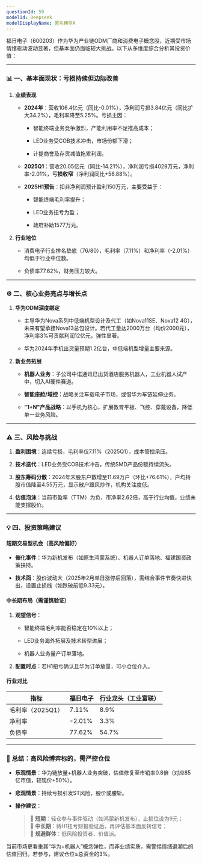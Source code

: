 ```yaml
---
questionId: 59
modelId: Deepseek
modelDisplayName: 匿名模型A
---
```

福日电子（600203）作为华为产业链ODM厂商和消费电子概念股，近期受市场情绪驱动波动显著，但基本面仍面临较大挑战。以下从多维度综合分析其投资价值：

---

### 📊 **一、基本面现状：亏损持续但边际改善**

1. **业绩表现**
   
    - **2024年**：营收106.4亿元（同比-0.01%），净利润亏损3.84亿元（同比扩大34.2%），毛利率降至5.25%。亏损主因：
      
        - 智能终端业务竞争激烈，产能利用率不足推高成本；
          
        - LED业务受COB技术冲击，市场份额下滑；
          
        - 计提商誉及存货减值拖累利润。
        
    - **2025Q1**：营收20.05亿元（同比-14.21%），净利润亏损4029万元，净利率-2.01%，**亏损收窄**（净利润同比+56.88%）。
      
    - **2025H1预告**：扣非净利润预计盈利150万元，主要受益于：
      
        - 智能终端毛利率提升；
          
        - LED业务扭亏为盈；
          
        - 政府补助1577万元。
    
2. **行业地位**
   
    - 消费电子行业排名垫底（76/80），毛利率（7.11%）和净利率（-2.01%）均低于行业中位数。
      
    - 负债率77.62%，财务压力较大。
      

---

### ⚙️ **二、核心业务亮点与增长点**

1. **华为ODM深度绑定**
   
    - 主导华为Nova系列中低端机型设计及代工（如Nova11SE、Nova12 4G），未来有望承接Nova13总包设计。若代工量达2000万台（均价2000元），净利率3%可贡献利润12亿元，弹性显著。
      
    - 华为2024年手机出货量预期1.2亿台，中低端机型增量主要来源。
    
2. **新业务拓展**
   
    - **机器人业务**：子公司中诺通讯已出货酒店服务机器人，工业机器人试产中，切入AI硬件赛道。
      
    - **智能座舱/域控**：战略关注车载电子市场，或借华为车链延伸业务。
      
    - **"1+N"产品战略**：以手机为核心，扩展教育平板、飞控、穿戴设备，降低单一业务风险。

---

### ⚠️ **三、风险与挑战**

1. **盈利困境**：连续亏损，毛利率仅7.11%（2025Q1），成本管控承压。
   
2. **技术迭代**：LED业务受COB技术冲击，传统SMD产品份额持续流失。
   
3. **股东筹码分散**：2024年末股东户数增至11.69万户（环比+76.61%），户均持股市值降至4.55万元，显示散户跟风炒作，机构关注度低。
   
4. **估值泡沫**：当前市盈率（TTM）为负，市净率2.62倍，高于行业均值，业绩未能支撑股价。

---

### 💡 **四、投资策略建议**

#### **短期交易型机会（高风险偏好）**

- **催化事件**：华为新机发布（如原生鸿蒙系统）、机器人订单落地、福建国资政策扶持。
  
- **技术面**：股价波动大（2025年2月单日涨停后回落），需结合事件节奏快进快出，设置止损线（如跌破前低9.33元）。

#### **中长期布局（需谨慎验证）**

1. **观望信号**：
   
    - 智能终端毛利率能否稳定在10%以上；
      
    - LED业务海外拓展及技术转型进展；
      
    - 机器人业务量产订单落地。
    
2. **配置时点**：若H1扭亏确认且华为订单放量，可小仓位介入。
   

#### **行业对比**

|**指标**|福日电子|行业龙头（工业富联）|
|---|---|---|
|毛利率（2025Q1）|7.11%|8.9%|
|净利率|-2.01%|3.3%|
|负债率|77.62%|54.7%|

---

### 💎 **总结：高风险博弈标的，需严控仓位**

- **乐观情景**：华为链放量+机器人业务突破，估值修复至市销率0.8倍（对应85亿市值，较现价+50%）。
  
- **悲观情景**：持续亏损引发ST风险，股价或腰斩。
  
- **操作建议**：
  
    > 🔹 **短期**：轻仓参与事件驱动（如鸿蒙新机发布），止损位设为9元；  
    > 🔹 **中长期**：待H1扭亏财报验证后，再评估基本面反转信号；  
    > 🔹 **规避群体**：低风险投资者、价值派。
    

当前市场更看重其“华为+机器人”概念弹性，而非业绩实质，需警惕情绪退潮后的估值回归。若参与，建议仓位≤总资金的3%。